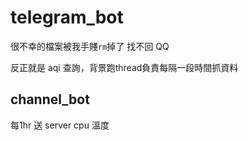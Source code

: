 # telegram_bot
很不幸的檔案被我手賤`rm`掉了 找不回 QQ 

反正就是 aqi 查詢，背景跑thread負責每隔一段時間抓資料

## channel_bot
每1hr 送 server cpu 溫度